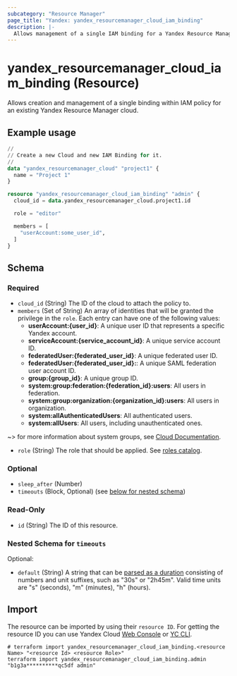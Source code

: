 ```yaml
---
subcategory: "Resource Manager"
page_title: "Yandex: yandex_resourcemanager_cloud_iam_binding"
description: |-
  Allows management of a single IAM binding for a Yandex Resource Manager cloud.
---
```


# yandex_resourcemanager_cloud_iam_binding (Resource)

Allows creation and management of a single binding within IAM policy for an existing Yandex Resource Manager cloud.

## Example usage

```terraform
//
// Create a new Cloud and new IAM Binding for it.
//
data "yandex_resourcemanager_cloud" "project1" {
  name = "Project 1"
}

resource "yandex_resourcemanager_cloud_iam_binding" "admin" {
  cloud_id = data.yandex_resourcemanager_cloud.project1.id

  role = "editor"

  members = [
    "userAccount:some_user_id",
  ]
}
```

<!-- schema generated by tfplugindocs -->
## Schema

### Required

- `cloud_id` (String) The ID of the cloud to attach the policy to.
- `members` (Set of String) An array of identities that will be granted the privilege in the `role`. Each entry can have one of the following values:
  * **userAccount:{user_id}**: A unique user ID that represents a specific Yandex account.
  * **serviceAccount:{service_account_id}**: A unique service account ID.
  * **federatedUser:{federated_user_id}**: A unique federated user ID.
  * **federatedUser:{federated_user_id}:**: A unique SAML federation user account ID.
  * **group:{group_id}**: A unique group ID.
  * **system:group:federation:{federation_id}:users**: All users in federation.
  * **system:group:organization:{organization_id}:users**: All users in organization.
  * **system:allAuthenticatedUsers**: All authenticated users.
  * **system:allUsers**: All users, including unauthenticated ones.

~> for more information about system groups, see [Cloud Documentation](https://yandex.cloud/docs/iam/concepts/access-control/system-group).
- `role` (String) The role that should be applied. See [roles catalog](https://yandex.cloud/docs/iam/roles-reference).

### Optional

- `sleep_after` (Number)
- `timeouts` (Block, Optional) (see [below for nested schema](#nestedblock--timeouts))

### Read-Only

- `id` (String) The ID of this resource.

<a id="nestedblock--timeouts"></a>
### Nested Schema for `timeouts`

Optional:

- `default` (String) A string that can be [parsed as a duration](https://pkg.go.dev/time#ParseDuration) consisting of numbers and unit suffixes, such as "30s" or "2h45m". Valid time units are "s" (seconds), "m" (minutes), "h" (hours).

## Import

The resource can be imported by using their `resource ID`. For getting the resource ID you can use Yandex Cloud [Web Console](https://console.yandex.cloud) or [YC CLI](https://yandex.cloud/docs/cli/quickstart).

```shell
# terraform import yandex_resourcemanager_cloud_iam_binding.<resource Name> "<resource Id> <resource Role>"
terraform import yandex_resourcemanager_cloud_iam_binding.admin "b1g3a**********qc5df admin"
```
